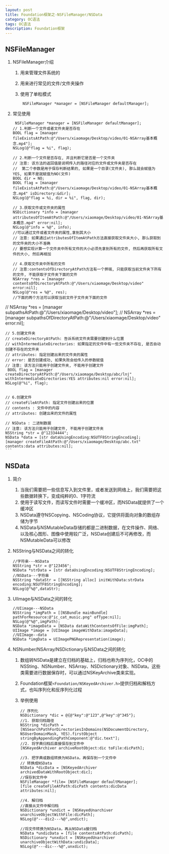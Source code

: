 ```yaml
---
layout: post
title: Foundation框架之-NSFileManager/NSData
category: OC语法
tags: OC语法
description: Foundation框架
---
```


## NSFileManager
1. NSFileManager介绍
    1. 用来管理文件系统的
    2. 用来进行常见的文件/文件夹操作
    3. 使用了单粒模式
        
        ```
         NSFileManager *manager = [NSFileManager defaultManager];
        ```
2. 常见使用
    
    ```
     NSFileManager *manager = [NSFileManager defaultManager];
    // 1.判断一个文件或者文件夹是否存在
    BOOL flag = [manager fileExistsAtPath:@"/Users/xiaomage/Desktop/video/01-NSArray基本概念.mp4"];
    NSLog(@"flag = %i", flag);
    
    // 2.判断一个文件是否存在, 并且判断它是否是一个文件夹
    // 注意: 该方法的返回值是说明传入的路径对应的文件或文件夹是否存在
    //  第二个参数是用于保存判断结果的, 如果是一个目录(文件夹), 那么就会赋值为YES, 如果不是就赋值为NO(文件)
    BOOL dir = NO;
    BOOL flag = [manager fileExistsAtPath:@"/Users/xiaomage/Desktop/video/01-NSArray基本概念.mp4" isDirectory:&dir];
    NSLog(@"flag = %i, dir = %i", flag, dir);
    
    // 3.获取文件或文件夹的属性
    NSDictionary *info = [manager attributesOfItemAtPath:@"/Users/xiaomage/Desktop/video/01-NSArray基本概念.mp4" error:nil];
    NSLog(@"info = %@", info);
    //可以通过文件或者文件夹的属性,拿到其大小
    // 注意: 如果通过attributesOfItemAtPath方法直接获取文件夹大小, 那么获取到的文件夹的大小不准确
    // 要想实现计算一个文件夹中所有文件的大小必须先拿到所有的文件, 然后再获取所有文件的大小, 然后再相加
    
    // 4.获取文件夹中所有的文件
    // 注意:contentsOfDirectoryAtPath方法有一个弊端, 只能获取当前文件夹下所有的文件, 不能获取子文件夹下面的文件
    NSArray *res = [manager contentsOfDirectoryAtPath:@"/Users/xiaomage/Desktop/video" error:nil];
    NSLog(@"res = %@", res);
    //下面的两个方法可以获取当前文件子文件夹下面的文件
//    NSArray *res = [manager subpathsAtPath:@"/Users/xiaomage/Desktop/video"];
//    NSArray *res = [manager subpathsOfDirectoryAtPath:@"/Users/xiaomage/Desktop/video" error:nil];
 
    
    // 5.创建文件夹
    // createDirectoryAtPath: 告诉系统文件夹需要创建到什么位置
    // withIntermediateDirectories: 如果指定的文件中有一些文件夹不存在, 是否自动创建不存在的文件夹
    // attributes: 指定创建出来的文件夹的属性
    // error: 是否创建成功, 如果失败会给传入的参数赋值
    // 注意: 该方法只能用于创建文件夹, 不能用于创建文件
     BOOL flag = [manager createDirectoryAtPath:@"/Users/xiaomage/Desktop/abc/lnj" withIntermediateDirectories:YES attributes:nil error:nil];
    NSLog(@"%i", flag);
    
    
    // 6.创建文件
    // createFileAtPath: 指定文件创建出来的位置
    // contents : 文件中的内容
    // attributes: 创建出来的文件的属性
    
    // NSData : 二进制数据
    // 注意: 该方法只能用于创建文件, 不能用于创建文件夹
    NSString *str = @"12334444";
    NSData *data = [str dataUsingEncoding:NSUTF8StringEncoding];
    [manager createFileAtPath:@"/Users/xiaomage/Desktop/abc.txt" contents:data attributes:nil];
    ```
    
## NSData
1. 简介
    1. 当我们需要把一些信息写入到文件里，或者发送到网络上，我们需要把这些数据转换下，变成纯粹的0、1字符流    
    2. 使用于读写文件，而读写文件时需要一个缓冲区，而NSData就提供了一个缓冲区
    3. NSData遵守NSCopying、NSCoding协议，它提供将面向对象的数组存储为字节
    4. NSData与NSMutableData存储的都是二进制数据，在文件操作、网络、以及核心图形、图像中使用较广泛，NSData创建后不可再修改，而NSMutableData可以修改
2. NSString与NSData之间的转化
    
    ```
    //字符串---NSData
    NSString *str = @"123456";
    NSData *strData = [str dataUsingEncoding:NSUTF8StringEncoding];
    //NSData---字符串
    NSString *dataStr = [[NSString alloc] initWithData:strData encoding:NSUTF8StringEncoding];
    NSLog(@"%@",dataStr);
    ```
3. UIImage与NSData之间的转化
    
    ```
    //UIimage---NSData
    NSString *imgPath = [[NSBundle mainBundle] pathForResource:@"ic_cat_music.png" ofType:nil];
    NSLog(@"%@",imgPath);
    NSData *imageData = [NSData dataWithContentsOfFile:imgPath];
    UIImage *image = [UIImage imageWithData:imageData];
    //UIImage--data
    NSData *imgData = UIImagePNGRepresentation(image);
    ```
4. NSNumber/NSArray/NSDictionary与NSData之间的转化
    1. 数组转NSData是建立在归档的基础上，归档也称为序列化，OC中的NSSting、NSNumber、NSArray、NSDictionary对象、NSData。这些类需要进行数据保存时，可以通过NSKeyArchive类来实现。
    2. Foundation框架`<Foundation/NSKeyedArchiver.h>`提供归档和解档方式，也叫序列化和反序列化过程
    3. 举例使用
        
        ```
        // 序列化
        NSDictionary *dic = @{@"key":@"123",@"key":@"345"};
        //1. 获取归档路径
        NSString *dicPath = [NSSearchPathForDirectoriesInDomains(NSDocumentDirectory, NSUserDomainMask, YES).firstObject stringByAppendingPathComponent:@"dic.text"];
        //2. 将字典归档后直接保存到文件中
        [NSKeyedArchiver archiveRootObject:dic toFile:dicPath];
        
        //3. 把字典或数组转换为NSData，再保存到一个文件中
        // 转换成NSData
        NSData *dicData = [NSKeyedArchiver archivedDataWithRootObject:dic];
        //保存到文件中
        NSFileManager *file= [NSFileManager defaultManager];
        [file createFileAtPath:dicPath contents:dicData attributes:nil];
        
        //4. 解归档
        //直接从文件中解归档
        NSDictionary *undict = [NSKeyedUnarchiver unarchiveObjectWithFile:dicPath];
        NSLog(@"---dic2---%@",undict);
        
        //将文件转换为NSData，再从NSData接归档
        NSData *undicData = [file contentsAtPath:dicPath];
        NSDictionary *unxdict = [NSKeyedUnarchiver unarchiveObjectWithData:undicData];
        NSLog(@"---dic---%@",unxdict);
        ```
        

